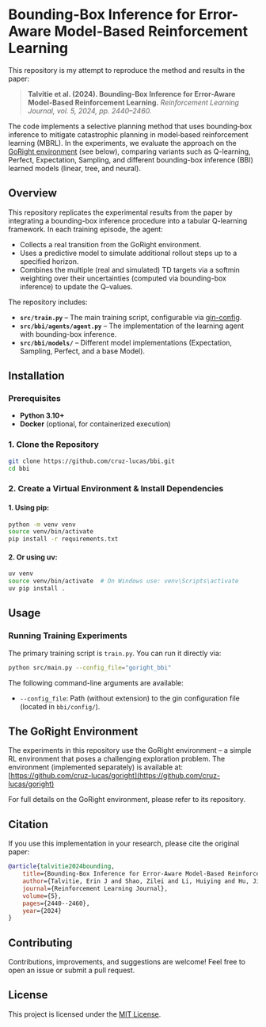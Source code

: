 # Bounding-Box Inference for Error-Aware Model-Based Reinforcement Learning

This repository is my attempt to reproduce the method and results in the paper:

> **Talvitie et al. (2024). Bounding-Box Inference for Error-Aware Model-Based Reinforcement Learning.**
> *Reinforcement Learning Journal, vol. 5, 2024, pp. 2440–2460.*

The code implements a selective planning method that uses bounding‐box inference to mitigate catastrophic planning in model‐based reinforcement learning (MBRL). In the experiments, we evaluate the approach on the [GoRight environment](https://github.com/cruz-lucas/goright) (see below), comparing variants such as Q-learning, Perfect, Expectation, Sampling, and different bounding-box inference (BBI) learned models (linear, tree, and neural).


## Overview

This repository replicates the experimental results from the paper by integrating a bounding-box inference procedure into a tabular Q-learning framework. In each training episode, the agent:
- Collects a real transition from the GoRight environment.
- Uses a predictive model to simulate additional rollout steps up to a specified horizon.
- Combines the multiple (real and simulated) TD targets via a softmin weighting over their uncertainties (computed via bounding-box inference) to update the Q–values.

The repository includes:
- **`src/train.py`** – The main training script, configurable via [gin-config](https://github.com/google/gin-config).
- **`src/bbi/agents/agent.py`** – The implementation of the learning agent with bounding-box inference.
- **`src/bbi/models/`** – Different model implementations (Expectation, Sampling, Perfect, and a base Model).

## Installation

### Prerequisites

- **Python 3.10+**
- **Docker** (optional, for containerized execution)

### 1. Clone the Repository

```bash
git clone https://github.com/cruz-lucas/bbi.git
cd bbi
```

### 2. Create a Virtual Environment & Install Dependencies

#### 1. Using **pip**:

```bash
python -m venv venv
source venv/bin/activate
pip install -r requirements.txt
```

#### 2. Or using **uv**:

```bash
uv venv
source venv/bin/activate  # On Windows use: venv\Scripts\activate
uv pip install .
```

## Usage

### Running Training Experiments

The primary training script is `train.py`. You can run it directly via:

```bash
python src/main.py --config_file="goright_bbi"
```

The following command-line arguments are available:
- `--config_file`: Path (without extension) to the gin configuration file (located in `bbi/config/`).

## The GoRight Environment

The experiments in this repository use the GoRight environment – a simple RL environment that poses a challenging exploration problem. The environment (implemented separately) is available at:
[https://github.com/cruz-lucas/goright](https://github.com/cruz-lucas/goright)

For full details on the GoRight environment, please refer to its repository.

## Citation

If you use this implementation in your research, please cite the original paper:

```bibtex
@article{talvitie2024bounding,
    title={Bounding-Box Inference for Error-Aware Model-Based Reinforcement Learning},
    author={Talvitie, Erin J and Shao, Zilei and Li, Huiying and Hu, Jinghan and Boerma, Jacob and Zhao, Rory and Wang, Xintong},
    journal={Reinforcement Learning Journal},
    volume={5},
    pages={2440--2460},
    year={2024}
}
```


## Contributing

Contributions, improvements, and suggestions are welcome! Feel free to open an issue or submit a pull request.


## License

This project is licensed under the [MIT License](LICENSE).
